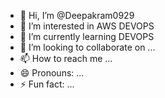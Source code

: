 - 👋 Hi, I’m @Deepakram0929
- 👀 I’m interested in AWS DEVOPS
- 🌱 I’m currently learning DEVOPS
- 💞️ I’m looking to collaborate on ...
- 📫 How to reach me ...
- 😄 Pronouns: ...
- ⚡ Fun fact: ...

<!---
Deepakram0929/Deepakram0929 is a ✨ special ✨ repository because its `README.md` (this file) appears on your GitHub profile.
You can click the Preview link to take a look at your changes.
--->
